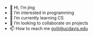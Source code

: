 - 👋 Hi, I’m jing
- 👀 I’m interested in programming
- 🌱 I’m currently learning CS
- 💞️ I’m looking to collaborate on projects
- 📫 How to reach me gyili@ucdavis.edu

<!---
winglijy/winglijy is a ✨ special ✨ repository because its `README.md` (this file) appears on your GitHub profile.
You can click the Preview link to take a look at your changes.
--->
